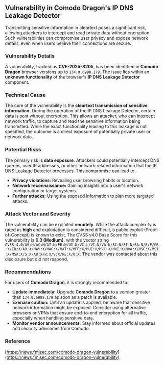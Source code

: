 ## Vulnerability in Comodo Dragon's IP DNS Leakage Detector

Transmitting sensitive information in cleartext poses a significant risk, allowing attackers to intercept and read private data without encryption. Such vulnerabilities can compromise user privacy and expose network details, even when users believe their connections are secure.

### Vulnerability Details

A vulnerability, tracked as **CVE-2025-8205**, has been identified in **Comodo Dragon** browser versions up to `134.0.6998.179`. The issue lies within an **unknown functionality** of the browser's **IP DNS Leakage Detector** component.

### Technical Cause

The core of the vulnerability is the **cleartext transmission of sensitive information**. During the operation of the IP DNS Leakage Detector, certain data is sent without encryption. This allows an attacker, who can intercept network traffic, to capture and read the sensitive information being transmitted. While the exact functionality leading to this leakage is not specified, the outcome is a direct exposure of potentially private user or network data.

### Potential Risks

The primary risk is **data exposure**. Attackers could potentially intercept DNS queries, user IP addresses, or other network-related information that the IP DNS Leakage Detector processes. This compromise can lead to:

*   **Privacy violations:** Revealing user browsing habits or location.
*   **Network reconnaissance:** Gaining insights into a user's network configuration or target systems.
*   **Further attacks:** Using the exposed information to plan more targeted attacks.

### Attack Vector and Severity

The vulnerability can be exploited **remotely**. While the attack complexity is rated as **high** and exploitation is considered difficult, a public exploit (Proof-of-Concept) is known to exist. The CVSS v4.0 Base Score for this vulnerability is **6.3 (Medium)**, with the vector string `CVSS:4.0/AV:N/AC:H/AT:N/PR:N/UI:N/VC:L/VI:N/VA:N/SC:N/SI:N/SA:N/E:P/CR:X/IR:X/AR:X/MAV:X/MAC:X/MAT:X/MPR:X/MUI:X/MVC:X/MVI:X/MVA:X/MSC:X/MSI:X/MSA:X/S:X/AU:X/R:X/V:X/RE:X/U:X`. The vendor was contacted about this disclosure but did not respond.

### Recommendations

For users of **Comodo Dragon**, it is strongly recommended to:

*   **Update immediately:** Upgrade **Comodo Dragon** to a version greater than `134.0.6998.179` as soon as a patch is available.
*   **Exercise caution:** Until an update is applied, be aware that sensitive network information might be exposed. Consider using alternative browsers or VPNs that ensure end-to-end encryption for all traffic, especially when handling sensitive data.
*   **Monitor vendor announcements:** Stay informed about official updates and security advisories from Comodo.

### Reference

[https://news.fmisec.com/comodo-dragon-vulnerability](https://news.fmisec.com/comodo-dragon-vulnerability)